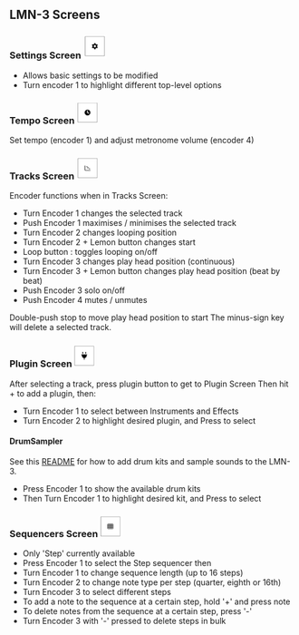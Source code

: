 ## LMN-3 Screens

### Settings Screen ![(cog)](https://github.com/anyway59/LMN-3-DAW/blob/main/UserGuide/images/cog-small.PNG)
 - Allows basic settings to be modified 
 - Turn encoder 1 to highlight different top-level options

### Tempo Screen ![(clock)](https://github.com/anyway59/LMN-3-DAW/blob/main/UserGuide/images/clock-small.PNG)
Set tempo (encoder 1) and adjust metronome volume (encoder 4)

### Tracks Screen ![(tracks)](https://github.com/anyway59/LMN-3-DAW/blob/main/UserGuide/images/track-small.PNG)
Encoder functions when in Tracks Screen:
 - Turn Encoder 1 changes the selected track
 - Push Encoder 1 maximises / minimises the selected track 
 - Turn Encoder 2 changes looping position
 - Turn Encoder 2 + Lemon button changes start
 - Loop button : toggles looping on/off
 - Turn Encoder 3 changes play head position (continuous)
 - Turn Encoder 3 + Lemon button changes play head position (beat by beat)
 - Push Encoder 3  solo on/off
 - Push Encoder 4  mutes / unmutes

Double-push stop to move play head position to start
The minus-sign key will delete a selected track.

### Plugin Screen ![(plugin)](https://github.com/anyway59/LMN-3-DAW/blob/main/UserGuide/images/plugin-small.PNG)
After selecting a track, press plugin button to get to Plugin Screen
Then hit + to add a plugin, then:
 - Turn Encoder 1 to select between Instruments and Effects
 - Turn Encoder 2 to highlight desired plugin, and Press to select

#### DrumSampler
See this [README](https://github.com/FundamentalFrequency/LMN-3-DAW/blob/main/README.md) for how to add drum kits and sample sounds to the LMN-3.
- Press Encoder 1 to show the available drum kits
- Then Turn Encoder 1 to highlight desired kit, and Press to select


### Sequencers Screen ![(seq)](https://github.com/anyway59/LMN-3-DAW/blob/main/UserGuide/images/seq-small.PNG)
- Only 'Step' currently available
- Press Encoder 1 to select the Step sequencer
then
- Turn Encoder 1 to change sequence length (up to 16 steps)
- Turn Encoder 2 to change note type per step (quarter, eighth or 16th)
- Turn Encoder 3 to select different steps
- To add a note to the sequence at a certain step, hold '+' and press note
- To delete notes from the sequence at a certain step, press '-'
- Turn Encoder 3 with '-' pressed to delete steps in bulk